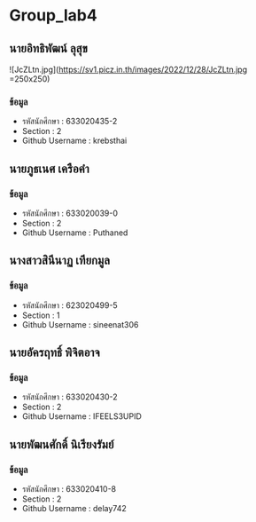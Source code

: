 # Group_lab4
## นายอิทธิพัฒน์ ลุสุข
![JcZLtn.jpg](https://sv1.picz.in.th/images/2022/12/28/JcZLtn.jpg =250x250)
### ข้อมูล
- รหัสนักศึกษา : 633020435-2
- Section : 2
- Github Username : krebsthai

## นายภูธเนศ  เครือคำ
### ข้อมูล
- รหัสนักศึกษา : 633020039-0 
- Section : 2
- Github Username : Puthaned

## นางสาวสินีนาฏ เทียกมูล
### ข้อมูล
- รหัสนักศึกษา : 623020499-5
- Section : 1
- Github Username : sineenat306

## นายอัครฤทธิ์ พิจิตอาจ
### ข้อมูล
- รหัสนักศึกษา : 633020430-2
- Section : 2
- Github Username : IFEELS3UPID

## นายพัฒนศักดิ์ นิเรียงรัมย์
### ข้อมูล
- รหัสนักศึกษา : 633020410-8
- Section : 2
- Github Username : delay742
